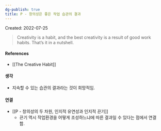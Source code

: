 ```yaml
---
dg-publish: true
title: P - 창의성은 좋은 작업 습관의 결과
---
```


Created: 2022-07-25

>Creativity is a habit, and the best creativity is a result of good work habits. That’s it in a nutshell.

#### References
- [[The Creative Habit]]

#### 생각
- 지속할 수 있는 습관의 결과라는 것이 희망적임.

#### 연결
- [[P - 창의성의 두 차원, 인지적 유연성과 인지적 끈기]]
    - 끈기 역시 작업환경을 어떻게 조성하느냐에 따른 결과일 수 있다는 점에서 연결함.
